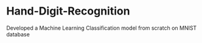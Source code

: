 # Hand-Digit-Recognition
Developed a Machine Learning Classification model from scratch on MNIST database
